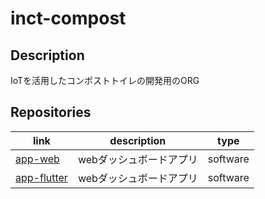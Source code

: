 # inct-compost

## Description
IoTを活用したコンポストトイレの開発用のORG

## Repositories
| link | description | type |
| -- | -- | -- |
| [app-web](https://github.com/inct-compost/app-web) | webダッシュボードアプリ | software |
| [app-flutter](https://github.com/inct-compost/app-flutter) | webダッシュボードアプリ | software |
